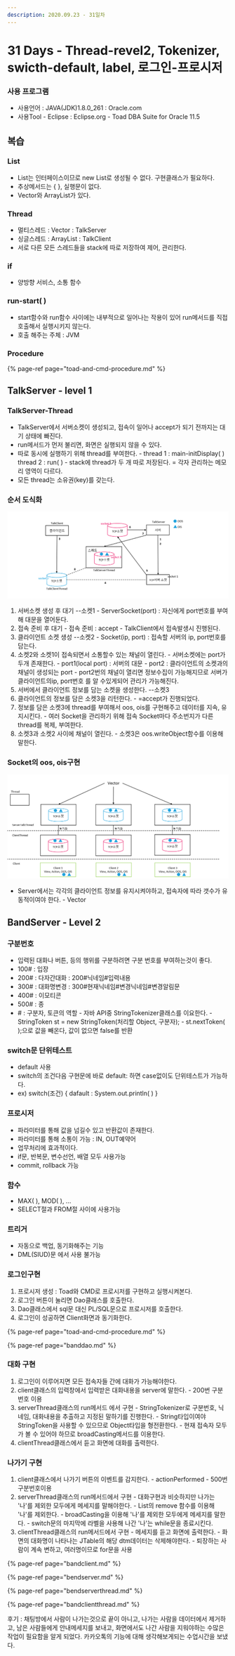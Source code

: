 ```yaml
---
description: 2020.09.23 - 31일차
---
```


# 31 Days - Thread-revel2, Tokenizer, swicth-default, label, 로그인-프로시저

### 사용 프로그램

* 사용언어 : JAVA\(JDK\)1.8.0\_261 : Oracle.com
* 사용Tool  - Eclipse : Eclipse.org - Toad DBA Suite for Oracle 11.5

## 복습

### List

* List는 인터페이스이므로 new List로 생성될 수 없다. 구현클래스가 필요하다.
* 추상메서드는 { }, 실행문이 없다.
* Vector와 ArrayList가 있다.

### Thread

* 멀티스레드 : Vector     : TalkServer
* 싱글스레드 : ArrayList : TalkClient
* 서로 다른 모든 스레드들을 stack에 따로 저장하여 제어, 관리한다.

### if

* 양방향 서비스, 소통 함수

### run-start\( \)

* start함수와 run함수 사이에는 내부적으로 일어나는 작용이 있어 run메서드를 직접 호출해서 실행시키지 않는다.
* 호출 해주는 주체 : JVM

### Procedure

{% page-ref page="toad-and-cmd-procedure.md" %}

## TalkServer - level 1

### TalkServer-Thread

* TalkServer에서 서버소켓이 생성되고, 접속이 일어나 accept가 되기 전까지는 대기 상태에 빠진다.
* run메서드가 먼저 불리면, 화면은 실행되지 않을 수 있다.
* 따로 동시에 실행하기 위해 thread를 부여한다. - thread 1 : main-initDisplay\( \)   thread 2 : run\( \) - stack에 thread가 두 개 따로 저장된다. = 각자 관리하는 메모리 영역이 다르다.
* 모든 thread는 소유권\(key\)를 갖는다.

### 순서 도식화

![level 1 - 1](../../.gitbook/assets/sheet.png)

1. 서버소켓 생성 후 대기 --소켓1 - ServerSocket\(port\) : 자신에게 port번호를 부여해 대문을 열어둔다.
2. 접속 준비 후 대기 - 접속 준비 : accept - TalkClient에서 접속발생시 진행된다.
3. 클라이언트 소켓 생성 --소켓2 - Socket\(ip, port\) : 접속할 서버의 ip, port번호를 담는다.
4. 소켓2와 소켓1이 접속되면서 소통할수 있는 채널이 열린다. - 서버소켓에는 port가 두개 존재한다. - port1\(local port\) : 서버의 대문 - port2 : 클라이언트의 소켓과의 채널이 생성되는 port - port2번의 채널이 열리면 정보수집이 가능해지므로 서버가 클라이언트의ip, port번호 를 알 수있게되어 관리가 가능해진다.
5. 서버에서 클라이언트 정보를 담는 소켓을 생성한다. --소켓3
6. 클라이언트의 정보를 담은 소켓3을 리턴한다. - =accept가 진행되었다.
7. 정보를 담은 소켓3에 thread를 부여해서 oos, ois를 구현해주고 데이터를  지속, 유지시킨다. - 여러 Socket을 관리하기 위해 접속 Socket마다 주소번지가 다른 thread를 복제, 부여한다.
8. 소켓3과 소켓2 사이에 채널이 열린다.  - 소켓3은 oos.writeObject함수를 이용해 말한다.

### Socket의 oos, ois구현

![level 1 -2](../../.gitbook/assets/sheet2.png)

* Server에서는 각각의 클라이언트 정보를 유지시켜야하고, 접속자에 따라 갯수가 유동적이여야 한다. - Vector

## BandServer - Level 2

### 구분번호

* 입력된 대화나 버튼, 등의 행위를 구분하려면 구분 번호를 부여하는것이 좋다.
* 100\# : 입장
* 200\# : 다자간대화 : 200\#닉네임\#입력내용
* 300\# : 대화명변경 : 300\#현재닉네임\#변경닉네임\#변경알림문
* 400\# : 이모티콘
* 500\# : 종
* \# : 구분자, 토큰의 역할 - 자바 API중 StringTokenizer클래스를 이요한다. - StringToken st = new StringToken\(처리할 Object, 구분자\); - st.nextToken\( \);으로 값을 빼온다, 값이 없으면 false를 반환

### switch문 단위테스트

* default 사용
* switch의 조건다음 구현문에 바로 default: 하면 case없이도 단위테스트가 가능하다.
* ex\) switch\(조건\) { dafault : System.out.println\( \) } 

### 프로시저

* 파라미터를 통해 값을 넘길수 있고 반환값이 존재한다.
*  파라미터를 통해 소통이 가능 : IN, OUT예약어
*  업무처리에 효과적이다.
*  if문, 반복문, 변수선언, 배열 모두 사용가능
*  commit, rollback 가능

### 함수

* MAX\( \), MOD\( \), ...
* SELECT절과 FROM절 사이에 사용가능

### 트리거

* 자동으로 백업, 동기화해주는 기능
* DML\(SIUD\)문 에서 사용 불가능

### 로그인구현

1. 프로시저 생성 : Toad와 CMD로 프로시저를 구현하고 실행시켜본다.
2. 로그인 버튼이 눌리면 Dao클래스를 호출한다.
3. Dao클래스에서 sql문 대신 PL/SQL문으로 프로시저를 호출한다.
4. 로그인이 성공하면 Client화면과 동기화한다.

{% page-ref page="toad-and-cmd-procedure.md" %}

{% page-ref page="banddao.md" %}

### 대화 구현

1. 로그인이 이루어지면 모든 접속자들 간에 대화가 가능해야한다.
2. client클래스의 입력창에서 입력받은 대화내용을 server에 말한다. - 200번 구분번호 이용
3. serverThread클래스의 run메서드 에서 구현 - StringTokenizer로 구분번호, 닉네임, 대화내용을 추출하고 지정된 말하기를 진행한다. - String타입이여야 StringToken을 사용할 수 있으므로 Object타입을 형전환한다. - 현재 접속자 모두가 볼 수 있어야 하므로 broadCasting메서드를 이용한다.
4. clientThread클래스에서 듣고 화면에 대화를 출력한다.

### 나가기 구현

1. client클래스에서 나가기 버튼의 이벤트를 감지한다. - actionPerformed - 500번 구분번호이용
2. serverThread클래스의 run메서드에서 구현 - 대화구현과 비슷하지만 나가는 '나'를 제외한 모두에게 메세지를 말해야한다. - List의 remove 함수를 이용해 '나'를 제외한다. - broadCasting을 이용해 '나'를 제외한 모두에게 메세지를 말한다. - switch문의 마지막에 라벨을 사용해 나간 '나'는 while문을 종료시킨다.
3. clientThread클래스의 run메서드에서 구현 - 메세지를 듣고 화면에 출력한다. - 화면의 대화명이 나타나는 JTable의 해당 dtm데이터는 삭제해야한다. - 퇴장하는 사람이 계속 변하고, 여러명이므로 for문을 사용

{% page-ref page="bandclient.md" %}

{% page-ref page="bendserver.md" %}

{% page-ref page="bendserverthread.md" %}

{% page-ref page="bandclientthread.md" %}

후기 : 채팅방에서 사람이 나가는것으로 끝이 아니고, 나가는 사람을 데이터에서 제거하고, 남은 사람들에게 안내메세지를 보내고, 화면에서도 나간 사람을 지워야하는 수많은 작업이 필요함을 알게 되었다. 카카오톡의 기능에 대해 생각해보게되는 수업시간을 보냈다.

